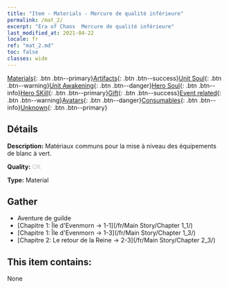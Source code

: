 ```yaml
---
title: "Item - Materials - Mercure de qualité inférieure"
permalink: /mat_2/
excerpt: "Era of Chaos  Mercure de qualité inférieure"
last_modified_at: 2021-04-22
locale: fr
ref: "mat_2.md"
toc: false
classes: wide
---
```

 [Materials](/ItemsFR/){: .btn .btn--primary}[Artifacts](/ItemsFR/Artifacts/){: .btn .btn--success}[Unit Soul](/ItemsFR/UnitSoul/){: .btn .btn--warning}[Unit Awakening](/ItemsFR/UnitAwakening/){: .btn .btn--danger}[Hero Soul](/ItemsFR/HeroSoul/){: .btn .btn--info}[Hero SKill](/ItemsFR/HeroSkill/){: .btn .btn--primary}[Gift](/ItemsFR/Gift/){: .btn .btn--success}[Event related](/ItemsFR/Events/){: .btn .btn--warning}[Avatars](/ItemsFR/Avatars/){: .btn .btn--danger}[Consumables](/ItemsFR/Consumables/){: .btn .btn--info}[Unknown](/ItemsFR/Unknown/){: .btn .btn--primary}

## Détails
 **Description:** Matériaux communs pour la mise à niveau des équipements de blanc à vert.

 **Quality:** <span style="color: #C0C0C0">OK</span>

 **Type:** Material

## Gather

*    Aventure de guilde 
*    [Chapitre 1: Île d'Evenmorn -> 1-1](/fr/Main Story/Chapter 1_1/) 
*    [Chapitre 1: Île d'Evenmorn -> 1-3](/fr/Main Story/Chapter 1_3/) 
*    [Chapitre 2: Le retour de la Reine -> 2-3](/fr/Main Story/Chapter 2_3/) 

## This item contains:

  None


